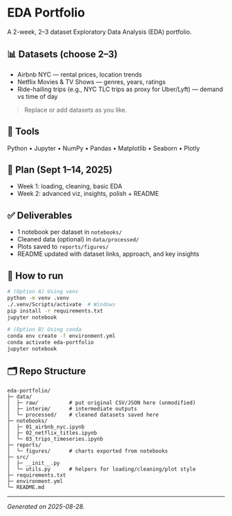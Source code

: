 # EDA Portfolio

A 2-week, 2–3 dataset Exploratory Data Analysis (EDA) portfolio.

## 📊 Datasets (choose 2–3)
- Airbnb NYC — rental prices, location trends
- Netflix Movies & TV Shows — genres, years, ratings
- Ride-hailing trips (e.g., NYC TLC trips as proxy for Uber/Lyft) — demand vs time of day

> Replace or add datasets as you like.

## 🧰 Tools
Python • Jupyter • NumPy • Pandas • Matplotlib • Seaborn • Plotly

## 📅 Plan (Sept 1–14, 2025)
- Week 1: loading, cleaning, basic EDA
- Week 2: advanced viz, insights, polish + README

## ✅ Deliverables
- 1 notebook per dataset in `notebooks/`
- Cleaned data (optional) in `data/processed/`
- Plots saved to `reports/figures/`
- README updated with dataset links, approach, and key insights

## 🔧 How to run
```bash
# (Option A) Using venv
python -m venv .venv
./.venv/Scripts/activate  # Windows
pip install -r requirements.txt
jupyter notebook

# (Option B) Using conda
conda env create -f environment.yml
conda activate eda-portfolio
jupyter notebook
```

## 🗂️ Repo Structure
```
eda-portfolio/
├─ data/
│  ├─ raw/          # put original CSV/JSON here (unmodified)
│  ├─ interim/      # intermediate outputs
│  └─ processed/    # cleaned datasets saved here
├─ notebooks/
│  ├─ 01_airbnb_nyc.ipynb
│  ├─ 02_netflix_titles.ipynb
│  └─ 03_trips_timeseries.ipynb
├─ reports/
│  └─ figures/      # charts exported from notebooks
├─ src/
│  ├─ __init__.py
│  └─ utils.py      # helpers for loading/cleaning/plot style
├─ requirements.txt
├─ environment.yml
└─ README.md
```

---

*Generated on 2025-08-28.*

